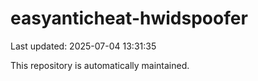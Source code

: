 # easyanticheat-hwidspoofer

Last updated: 2025-07-04 13:31:35

This repository is automatically maintained.
